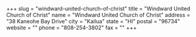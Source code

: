 +++
slug = "windward-united-church-of-christ"
title = "Windward United Church of Christ"
name = "Windward United Church of Christ"
address = "38 Kaneohe Bay Drive"
city = "Kailua"
state = "HI"
postal = "96734"
website = ""
phone = "808-254-3802"
fax = ""
+++
